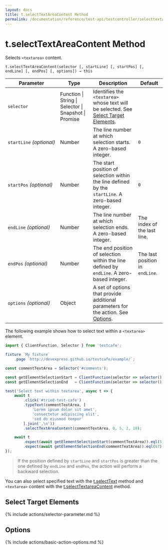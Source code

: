 ```yaml
---
layout: docs
title: t.selectTextAreaContent Method
permalink: /documentation/reference/test-api/testcontroller/selecttextareacontent.html
---
```

# t.selectTextAreaContent Method

Selects `<textarea>` content.

```text
t.selectTextAreaContent(selector [, startLine] [, startPos] [, endLine] [, endPos] [, options]) → this
```

Parameter  | Type                                              | Description                                                                                                                                   | Default
---------- | ------------------------------------------------- | --------------------------------------------------------------------------------------------------------------------------------------------- | -------
`selector` | Function &#124; String &#124; Selector &#124; Snapshot &#124; Promise | Identifies the `<textarea>` whose text will be selected. See [Select Target Elements](#select-target-elements).
`startLine`&#160;*(optional)* | Number                                            | The line number at which selection starts. A zero-based integer.                                                           | `0`
`startPos`&#160;*(optional)*  | Number                                            | The start position of selection within the line defined by the `startLine`. A zero-based integer.                          | `0`
`endLine`&#160;*(optional)*   | Number                                            | The line number at which selection ends. A zero-based integer.                                                             | The index of the last line.
`endPos`&#160;*(optional)*    | Number                                            | The end position of selection within the line defined by `endLine`. A zero-based integer.                                  | The last position in `endLine`.
`options`&#160;*(optional)*  | Object                                            | A set of options that provide additional parameters for the action. See [Options](#options).

The following example shows how to select text within a `<textarea>` element.

```js
import { ClientFunction, Selector } from 'testcafe';

fixture `My fixture`
    .page `http://devexpress.github.io/testcafe/example/`;

const commentTextArea = Selector('#comments');

const getElementSelectionStart = ClientFunction(selector => selector().selectionStart);
const getElementSelectionEnd   = ClientFunction(selector => selector().selectionEnd);

test('Select text within textarea', async t => {
    await t
        .click('#tried-test-cafe')
        .typeText(commentTextArea, [
            'Lorem ipsum dolor sit amet',
            'consectetur adipiscing elit',
            'sed do eiusmod tempor'
        ].join(',\n'))
        .selectTextAreaContent(commentTextArea, 0, 5, 2, 10);

    await t
        .expect(await getElementSelectionStart(commentTextArea)).eql(5)
        .expect(await getElementSelectionEnd(commentTextArea)).eql(67);
});
```

> If the position defined by `startLine` and `startPos` is greater than the one defined
> by `endLine` and `endPos`, the action will perform a backward selection.

You can also select specified text with the [t.selectText](selecttext.md) method and `<textarea>` content with the [t.selectTextareaContent](selecttextareacontent.md) method.

## Select Target Elements

{% include actions/selector-parameter.md %}

## Options

{% include actions/basic-action-options.md %}
